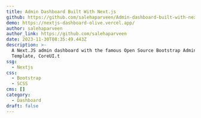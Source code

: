 ```yaml
---
title: Admin Dashboard Built With Next.js
github: https://github.com/salehaparveen/Admin-dashboard-built-with-next.js
demo: https://nextjs-dashboard-olive.vercel.app/
author: salehaparveen
author_link: https://github.com/salehaparveen
date: 2023-11-30T08:35:49.443Z
description: >-
  A Next.JS admin dashboard with the famous Open Source Bootstrap Admin
  Template, CoreUI.t
ssg:
  - Nextjs
css:
  - Bootstrap
  - SCSS
cms: []
category:
  - Dashboard
draft: false
---
```

